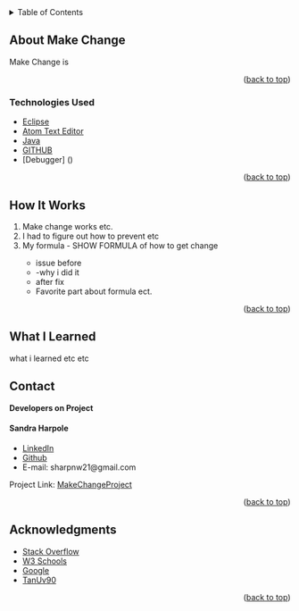 

<!-- PROJECT LOGO -->

<!-- TABLE OF CONTENTS -->

<details>
  <summary>Table of Contents</summary>
  <ul>
    <li>
      <a href="#about-the-project">About Make Change</a>
  </ul>
      <ul>
        <li><a href="#technologies-used">Technologies Used</a></li>
      </ul>
    </li>
  <ul>
    <li><a href="#howitworks">How It Works</a></li>
  </ul>  
  <ul>
    <li><a href="#contact">Contact</a></li>
  </ul>

  <ul>
    <li><a href="#acknowledgments">Acknowledgments</a></li>
    </ul>

</details>

<!-- ABOUT THE PROJECT -->

## About Make Change


<p>Make Change is </p>

<!--[![Product Name Screen Shot][product-screenshot]](https://example.com) -->

<p align="right">(<a href="#top">back to top</a>)</p>

### Technologies Used

-   [Eclipse](https://spring.io/tools)
-   [Atom Text Editor](https://atom.io/)
-   [Java](https://www.java.com/en/)
-   [GITHUB](https://github.com)
-   [Debugger] ()  

<p align="right">(<a href="#top">back to top</a>)</p>

## How It Works

<ol>

<li>
Make change works etc.
</li>
<li>
I had to figure out how to prevent etc
</li>
<li>
My formula - SHOW FORMULA of how to get change
</li>
  <ul>
  <li>issue before
  </li>
  <li>-why i did it
  </li>
  <li>
  after fix
  </li>
<li>
Favorite part about formula ect.
</li>

  </ul>

</ol>
<p align="right">(<a href="#top">back to top</a>)</p>

## What I Learned
<p>

what i learned etc etc
</p>



## Contact

<strong>Developers on Project</strong>

<h4>Sandra Harpole</h4>
<ul>
<li>
<a href="https://www.linkedin.com/in/sandra-harpole/">
LinkedIn
</a>
</li>
<li><a href="https://github.com/SandraLeAnn">Github</a></li>
<li> E-mail: sharpnw21@gmail.com </li>
</ul>


Project Link: [MakeChangeProject](https://github.com/SandraLeAnn/MakeChangeProject)

<p align="right">(<a href="#top">back to top</a>)</p>

<!-- ACKNOWLEDGMENTS -->

## Acknowledgments


-   [Stack Overflow](https://stackoverflow.com/)
-   [W3 Schools](https://www.w3schools.com/)
-   [Google](https://www.google.com/)
-   [TanUv90](https://www.youtube.com/watch?v=nLDWeTz3Zgc&t=65s/)

<p align="right">(<a href="#top">back to top</a>)</p>
